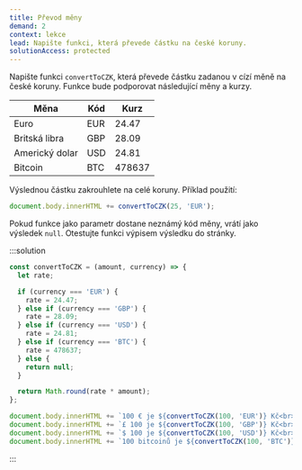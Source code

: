 ```yaml
---
title: Převod měny
demand: 2
context: lekce
lead: Napište funkci, která převede částku na české koruny.
solutionAccess: protected
---
```


Napište funkci `convertToCZK`, která převede částku zadanou v cízí měně na české koruny. Funkce bude podporovat následující měny a kurzy.

| Měna           | Kód | Kurz   |
| -------------- | --- | ------ |
| Euro           | EUR | 24.47  |
| Britská libra  | GBP | 28.09  |
| Americký dolar | USD | 24.81  |
| Bitcoin        | BTC | 478637 |

Výslednou částku zakrouhlete na celé koruny. Příklad použití:

```js
document.body.innerHTML += convertToCZK(25, 'EUR');
```

Pokud funkce jako parametr dostane neznámý kód měny, vrátí jako výsledek `null`. Otestujte funkci výpisem výsledku do stránky.

:::solution

```js
const convertToCZK = (amount, currency) => {
  let rate;

  if (currency === 'EUR') {
    rate = 24.47;
  } else if (currency === 'GBP') {
    rate = 28.09;
  } else if (currency === 'USD') {
    rate = 24.81;
  } else if (currency === 'BTC') {
    rate = 478637;
  } else {
    return null;
  }

  return Math.round(rate * amount);
};

document.body.innerHTML += `100 € je ${convertToCZK(100, 'EUR')} Kč<br>`;
document.body.innerHTML += `£ 100 je ${convertToCZK(100, 'GBP')} Kč<br>`;
document.body.innerHTML += `$ 100 je ${convertToCZK(100, 'USD')} Kč<br>`;
document.body.innerHTML += `100 bitcoinů je ${convertToCZK(100, 'BTC')} Kč<br>`;
```

:::
